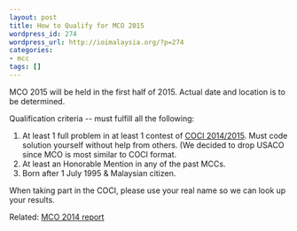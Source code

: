 ```yaml
---
layout: post
title: How to Qualify for MCO 2015
wordpress_id: 274
wordpress_url: http://ioimalaysia.org/?p=274
categories:
- mcc
tags: []
---
```

MCO 2015 will be held in the first half of 2015\. Actual date and location is to be determined.

Qualification criteria -- must fulfill all the following:


1. At least 1 full problem in at least 1 contest of [COCI 2014/2015][0]. Must code solution yourself without help from others. (We decided to drop USACO since MCO is most similar to COCI format.
2. At least an Honorable Mention in any of the past MCCs.
3. Born after 1 July 1995 & Malaysian citizen.

When taking part in the COCI, please use your real name so we can look up your results.

Related: [MCO 2014 report][1]

[0]: http://hsin.hr/coci/
[1]: /mco/mco-2014/
